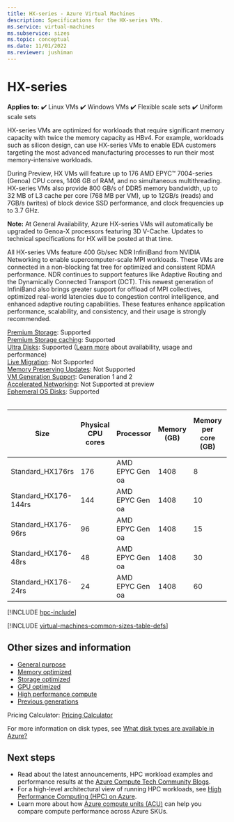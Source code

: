 ```yaml
---
title: HX-series - Azure Virtual Machines
description: Specifications for the HX-series VMs.
ms.service: virtual-machines
ms.subservice: sizes
ms.topic: conceptual
ms.date: 11/01/2022
ms.reviewer: jushiman
---
```


# HX-series

**Applies to:** :heavy_check_mark: Linux VMs :heavy_check_mark: Windows VMs :heavy_check_mark: Flexible scale sets :heavy_check_mark: Uniform scale sets

HX-series VMs are optimized for workloads that require significant memory capacity with twice the memory capacity as HBv4. For example, workloads such as silicon design, can use HX-series VMs to enable EDA customers targeting the most advanced manufacturing processes to run their most memory-intensive workloads. 

During Preview, HX VMs will feature up to 176 AMD EPYC™ 7004-series (Genoa) CPU cores, 1408 GB of RAM, and no simultaneous multithreading. HX-series VMs also provide 800 GB/s of DDR5 memory bandwidth, up to 32 MB of L3 cache per core (768 MB per VM), up to 12GB/s (reads) and 7GB/s (writes) of block device SSD performance, and clock frequencies up to 3.7 GHz. 

**Note:** At General Availability, Azure HX-series VMs will automatically be upgraded to Genoa-X processors featuring 3D V-Cache. Updates to technical specifications for HX will be posted at that time. 

All HX-series VMs feature 400 Gb/sec NDR InfiniBand from NVIDIA Networking to enable supercomputer-scale MPI workloads. These VMs are connected in a non-blocking fat tree for optimized and consistent RDMA performance. NDR continues to support features like Adaptive Routing and the Dynamically Connected Transport (DCT). This newest generation of InfiniBand also brings greater support for offload of MPI collectives, optimized real-world latencies due to congestion control intelligence, and enhanced adaptive routing capabilities. These features enhance application performance, scalability, and consistency, and their usage is strongly recommended.  

[Premium Storage](premium-storage-performance.md): Supported<br>
[Premium Storage caching](premium-storage-performance.md): Supported<br>
[Ultra Disks](disks-types.md#ultra-disks): Supported ([Learn more](https://techcommunity.microsoft.com/t5/azure-compute/ultra-disk-storage-for-hpc-and-gpu-vms/ba-p/2189312) about availability, usage and performance) <br>
[Live Migration](maintenance-and-updates.md): Not Supported<br>
[Memory Preserving Updates](maintenance-and-updates.md): Not Supported<br>
[VM Generation Support](generation-2.md): Generation 1 and 2<br>
[Accelerated Networking](../virtual-network/create-vm-accelerated-networking-cli.md): Not Supported at preview<br>
[Ephemeral OS Disks](ephemeral-os-disks.md): Supported<br>
<br>

|Size |Physical CPU cores |Processor |Memory (GB) |Memory per core (GB) |Memory bandwidth GB/s |Base CPU frequency (GHz) |Single-core frequency (GHz, peak) |RDMA performance (GB/s) |MPI support |Temp storage (TB) |Max data disks |Max Ethernet vNICs |
|----|----|----|----|----|----|----|----|----|----|----|----|----|
|Standard_HX176rs    |176 |AMD EPYC Gen oa |1408 |8 |800 |2.4 |3.7 |400 |All |2 * 1.8 |32 |8 |
|Standard_HX176-144rs|144 |AMD EPYC Gen oa |1408 |10|800 |2.4 |3.7 |400 |All |2 * 1.8 |32 |8 |
|Standard_HX176-96rs |96  |AMD EPYC Gen oa |1408 |15|800 |2.4 |3.7 |400 |All |2 * 1.8 |32 |8 |
|Standard_HX176-48rs |48  |AMD EPYC Gen oa |1408 |30|800 |2.4 |3.7 |400 |All |2 * 1.8 |32 |8 |
|Standard_HX176-24rs |24  |AMD EPYC Gen oa |1408 |60|800 |2.4 |3.7 |400 |All |2 * 1.8 |32 |8 |


[!INCLUDE [hpc-include](./workloads/hpc/includes/hpc-include.md)]

[!INCLUDE [virtual-machines-common-sizes-table-defs](../../includes/virtual-machines-common-sizes-table-defs.md)]


## Other sizes and information

- [General purpose](sizes-general.md)
- [Memory optimized](sizes-memory.md)
- [Storage optimized](sizes-storage.md)
- [GPU optimized](sizes-gpu.md)
- [High performance compute](sizes-hpc.md)
- [Previous generations](sizes-previous-gen.md)

Pricing Calculator: [Pricing Calculator](https://azure.microsoft.com/pricing/calculator/)

For more information on disk types, see [What disk types are available in Azure?](disks-types.md)


## Next steps

- Read about the latest announcements, HPC workload examples and performance results at the [Azure Compute Tech Community Blogs](https://techcommunity.microsoft.com/t5/azure-compute/bg-p/AzureCompute).
- For a high-level architectural view of running HPC workloads, see [High Performance Computing (HPC) on Azure](/azure/architecture/topics/high-performance-computing/).
- Learn more about how [Azure compute units (ACU)](acu.md) can help you compare compute performance across Azure SKUs.
